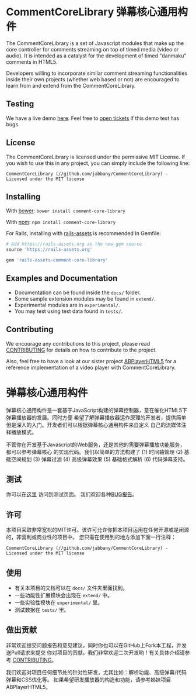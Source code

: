 # CommentCoreLibrary 弹幕核心通用构件
The CommentCoreLibrary is a set of Javascript modules that make up the
core controller for comments streaming on top of timed media (video or audio).
It is intended as a catalyst for the development of timed "danmaku" comments
in HTML5.

Developers willing to incorporate similar comment streaming functionalities
inside their own projects (whether web based or not) are encouraged to learn
from and extend from the CommentCoreLibrary.

## Testing
We have a live demo [here](http://jabbany.github.com/CommentCoreLibrary/demo).
Feel free to [open tickets](CONTRIBUTING.md) if this demo test has bugs.

## License
The CommentCoreLibrary is licensed under the permissive MIT License. If you wish
to use this in any project, you can simply include the following line:

    CommentCoreLibrary (//github.com/jabbany/CommentCoreLibrary) - Licensed under the MIT license

## Installing
With [bower](http://bower.io/):
`bower install comment-core-library`

With [npm](https://www.npmjs.org/):
`npm install comment-core-library`

For Rails, installing with [rails-assets](https://rails-assets.org/) is recommended
In Gemfile:
```ruby
# Add https://rails-assets.org as the new gem source
source 'https://rails-assets.org'

gem 'rails-assets-comment-core-library'
```

## Examples and Documentation
- Documentation can be found inside the `docs/` folder.
- Some sample extension modules may be found in `extend/`.
- Experimental modules are in `experimental/`.
- You may test using test data found in `tests/`.

## Contributing
We encourage any contributions to this project, please read
[CONTRIBUTING](CONTRIBUTING.md) for details on how to contribute to the project.

Also, feel free to have a look at our sister project
[ABPlayerHTML5](https://github.com/jabbany/ABPlayerHTML5) for a reference
implementation of a video player with CommentCoreLibrary.

# 弹幕核心通用构件
弹幕核心通用构件是一套基于JavaScript构建的弹幕控制器，意在催化HTML5下弹幕播放器的发展。同时方便
希望了解弹幕播放器运作原理的开发者，提供简单但是深入的入门。开发者们可以根据弹幕核心通用构件来自定义
自己的流媒体注释播放模式。

不管你在开发基于Javascript的Web服务，还是其他的需要弹幕播放功能服务，都可以参考弹幕核心
的实现代码。我们以简单的方法构建了 (1) 时间轴管理 (2) 基础空间规划 (3) 弹幕过滤 (4)
高级弹幕效果 (5) 基础格式解析 (6) 代码弹幕支持。

## 测试
你可以在[这里](http://jabbany.github.com/CommentCoreLibrary/demo) 访问到测试页面。
我们欢迎各种[BUG报告](CONTRIBUTING.md)。

## 许可
本项目采取非常宽松的MIT许可。该许可允许你把本项目运用在任何开源或是闭源的，非营利或商业性的项目中。
您只需在使用到的地方添加下面一行注释：

    CommentCoreLibrary (//github.com/jabbany/CommentCoreLibrary) - Licensed under the MIT license

## 使用
- 有关本项目的文档可以在 `docs/` 文件夹里面找到。
- 一些功能性扩展模块会出现在 `extend/` 中。
- 一些实验性模块在 `experimental/` 里。
- 测试数据在 `tests/` 里。

## 做出贡献
非常欢迎提交问题报告和意见建议，同时你也可以在GitHub上Fork本工程，并发送Pull请求来提交
你对项目的贡献。我们非常欢迎二次开发哟！有关具体介绍请参考 [CONTRIBUTING](CONTRIBUTING.md)。

我们欢迎对项目任何细节处的针对性研发，尤其比如：解析功能、高级弹幕/代码弹幕和CSS优化等。
如果希望研发播放器的构造和功能，请参考姊妹项目 ABPlayerHTML5。
